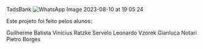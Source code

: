 TadsBank
![WhatsApp Image 2023-08-10 at 19 05 24](https://github.com/gianluca-magnabosco/bantads/assets/101355723/550add86-4eb7-4da6-80aa-0c61816ef6ac)



Este projeto foi feito pelos alunos:

Guilherme Batista
Vinicius Ratzke Servelo
Leonardo Vzorek
Gianluca Notari
Pietro Borges
